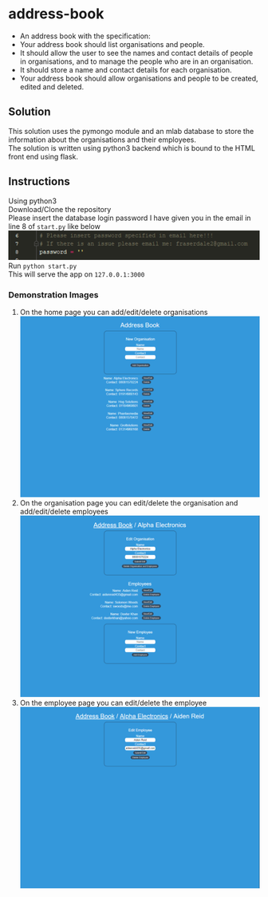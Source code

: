 # address-book
* An address book with the specification:  
* Your address book should list organisations and people.  
* It should allow the user to see the names and contact details of people in organisations, and to manage the people who are in an organisation.  
* It should store a name and contact details for each organisation.  
* Your address book should allow organisations and people to be created, edited and deleted.

## Solution
This solution uses the pymongo module and an mlab database to store the information about the organisations and their employees.  
The solution is written using python3 backend which is bound to the HTML front end using flask.

## Instructions
Using python3   
Download/Clone the repository  
Please insert the database login password I have given you in the email in line 8 of `start.py` like below
![Set Password](https://github.com/fraserdale/address-book/blob/master/images/password_insert.PNG "Set Password")  
Run `python start.py`  
This will serve the app on `127.0.0.1:3000`  

### Demonstration Images
1. On the home page you can add/edit/delete organisations
![Address Book Home](https://github.com/fraserdale/address-book/blob/master/images/address_book_home.PNG "Address Book Home")
2. On the organisation page you can edit/delete the organisation and add/edit/delete employees
![Organisation Page](https://github.com/fraserdale/address-book/blob/master/images/organisation_page.PNG "Organisation Page")
3. On the employee page you can edit/delete the employee
![Employee Page](https://github.com/fraserdale/address-book/blob/master/images/employee_page.PNG "Employee Page")
